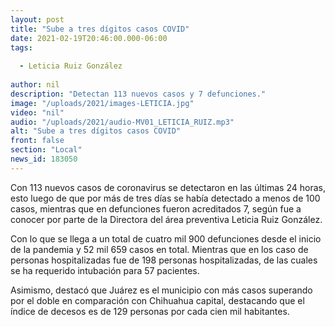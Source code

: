 ```yaml
---
layout: post
title: "Sube a tres dígitos casos COVID"
date: 2021-02-19T20:46:00.000-06:00
tags:
  
  - Leticia Ruiz González
  
author: nil
description: "Detectan 113 nuevos casos y 7 defunciones."
image: "/uploads/2021/images-LETICIA.jpg"
video: "nil"
audio: "/uploads/2021/audio-MV01_LETICIA_RUIZ.mp3"
alt: "Sube a tres dígitos casos COVID"
front: false
section: "Local"
news_id: 183050
---
```


Con 113 nuevos casos de coronavirus se detectaron en las últimas 24 horas, esto luego de que por más de tres días se había detectado a menos de 100 casos, mientras que en defunciones fueron acreditados 7, según fue a conocer por parte de la Directora del área preventiva Leticia Ruiz González.

Con lo que se llega a un total de cuatro mil 900 defunciones desde el inicio de la pandemia y 52 mil 659 casos en total.
 Mientras que en los caso de personas hospitalizadas fue de 198 personas hospitalizadas, de las cuales se ha requerido intubación para 57 pacientes.
 
Asimismo, destacó que Juárez es el municipio con más casos superando por el doble en comparación con Chihuahua capital, destacando que el índice de decesos es de 129 personas por cada cien mil habitantes.